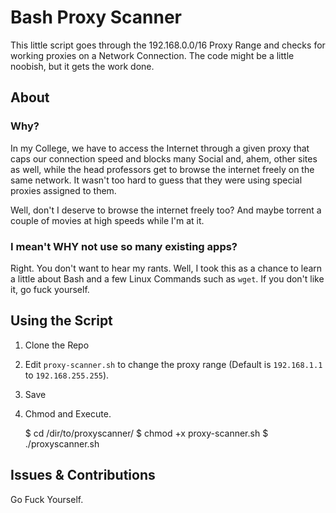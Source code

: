 Bash Proxy Scanner
==================

This little script goes through the 192.168.0.0/16 Proxy Range and checks for working proxies on a Network Connection. The code might be a little noobish, but it gets the work done. 

About
-----

### Why?

In my College, we have to access the Internet through a given proxy that caps our connection speed and blocks many Social and, ahem, other sites as well, while the head professors get to browse the internet freely on the same network. It wasn't too hard to guess that they were using special proxies assigned to them.

Well, don't I deserve to browse the internet freely too? And maybe torrent a couple of movies at high speeds while I'm at it.


### I mean't WHY not use so many existing apps? 

Right. You don't want to hear my rants. Well, I took this as a chance to learn a little about Bash and a few Linux Commands such as `wget`. If you don't like it, go fuck yourself.


Using the Script
----------------

1. Clone the Repo
2. Edit `proxy-scanner.sh` to change the proxy range (Default is `192.168.1.1` to `192.168.255.255`).
3. Save
4. Chmod and Execute.
		
	$ cd /dir/to/proxyscanner/
	$ chmod +x proxy-scanner.sh
	$ ./proxyscanner.sh


Issues & Contributions
----------------------

Go Fuck Yourself.
